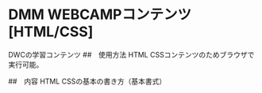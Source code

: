# DMM WEBCAMPコンテンツ[HTML/CSS]
DWCの学習コンテンツ
##　使用方法
HTML CSSコンテンツのためブラウザで実行可能。

##　内容
HTML CSSの基本の書き方（基本書式）
